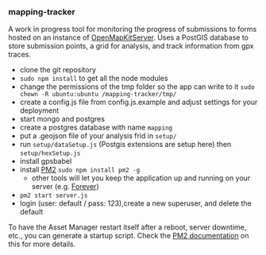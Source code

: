 ### mapping-tracker
A work in progress tool for monitoring the progress of submissions to forms hosted on an instance of [OpenMapKitServer](https://github.com/AmericanRedCross/OpenMapKitServer). Uses a PostGIS database to store submission points, a grid for analysis, and track information from gpx traces.  

- clone the git repository
- `sudo npm install` to get all the node modules
- change the permissions of the tmp folder so the app can write to it `sudo chown -R ubuntu:ubuntu /mapping-tracker/tmp/`
- create a config.js file from config.js.example and adjust settings for your deployment
- start mongo and postgres
- create a postgres database with name `mapping`
- put a .geojson file of your analysis frid in `setup/`
- run `setup/dataSetup.js` (Postgis extensions are setup here) then `setup/hexSetup.js`
- install gpsbabel
- install [PM2](https://github.com/Unitech/pm2) `sudo npm install pm2 -g`
  - other tools will let you keep the application up and running on your server (e.g. [Forever](https://github.com/foreverjs/forever))
- `pm2 start server.js`
- login (user: default / pass: 123),create a new superuser, and delete the default

To have the Asset Manager restart itself after a reboot, server downtime, etc., you can generate a startup script. Check the [PM2 documentation](https://github.com/Unitech/pm2#startup-script-generation) on this for more details.
